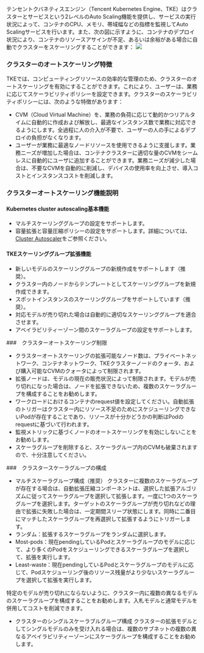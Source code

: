テンセントクバネティスエンジン（Tencent Kubernetes Engine、TKE）はクラスターとサービスという2レベルのAuto Scaling機能を提供し、サービスの実行状況によって、コンテナのCPU、メモリ、帯域幅などの指標を監視してAuto Scalingサービスを行います。また、次の図に示すように、コンテナのデプロイ状況により、コンテナのリソースアサインが不足、あるいは余裕がある場合に自動でクラスターをスケーリングすることができます：
![](https://main.qcloudimg.com/raw/43e9c790508dbba6e3db7b3a7b2c27c1.png)

### クラスターのオートスケーリング特徴
TKEでは、コンピューティングリソースの効率的な管理のため、クラスターのオートスケーリングを有効にすることができます。これにより、ユーザーは、業務に応じてスケーラビリティポリシーを設定できます。クラスターのスケーラビリティポリシーには、次のような特徴があります：
 - CVM（Cloud Virtual Machine）を、業務の負荷に応じて動的かつリアルタイムに自動的に作成および解放し、最適なインスタンス数で業務に対応できるようにします。全過程に人の介入が不要で、ユーザーの人の手によるデプロイの負担がなくなります。
 - ユーザーが業務に最適なノードリソースを使用できるように支援します。業務ニーズが増加した場合は、コンテナクラスターに適切な量のCVMをシームレスに自動的にユーザに追加することができます。業務ニーズが減少した場合は、不要なCVMを自動的に削減し、デバイスの使用率を向上させ、導入コストとインスタンスコストを削減します。


### クラスターオートスケーリング機能説明
#### Kubernetes cluster autoscaling基本機能
- マルチスケーリンググループの設定をサポートします。
- 容量拡張と容量圧縮ポリシーの設定をサポートします。詳細については、[Cluster Autoscaler](https://github.com/kubernetes/autoscaler/tree/master/cluster-autoscaler)をご参照ください。

#### TKEスケーリンググループ拡張機能
- 新しいモデルのスケーリンググループの新規作成をサポートします（推奨）。
- クラスター内のノードからテンプレートとしてスケーリンググループを新規作成できます。
- スポットインスタンスのスケーリンググループをサポートしています（推奨）。
- 対応モデルが売り切れた場合は自動的に適切なスケーリンググループを適合させます。
- アベイラビリティーゾーン間のスケーラグループの設定をサポートします。

###　クラスターオートスケーリング制限
- クラスターオートスケーリングの拡張可能なノード数は、プライベートネットワーク、コンテナネットワーク、TKEクラスターノードのクォータ、および購入可能なCVMのクォータによって制限されます。
- 拡張ノードは、モデルの現在の販売状況によって制限されます。モデルが売り切れになった場合は、ノードを拡張できないため、複数のスケーラグループを構成することをお勧めします。
- ワークロードにおけるコンテナのrequest値を設定してください。自動拡張のトリガーはクラスター内にリソース不足のためにスケジューリングできないPodが存在することであり、リソースが十分かどうかの判断はPodのrequestに基づいて行われます。
- 監視メトリックに基づくノードのオートスケーリングを有効にしないことをお勧めします。
- スケーラグループを削除すると、スケーラグループ内のCVMも破棄されますので、十分注意してください。

###　クラスタースケーラグループの構成
- マルチスケーラグループ構成（推奨）
クラスターに複数のスケーラグループが存在する場合は、自動拡張圧縮コンポーネントは、選択した拡張アルゴリズムに従ってスケーラグループを選択して拡張します。一度に1つのスケーラグループを選択します。ターゲットのスケーラグループが売り切れなどの理由で拡張に失敗した場合は、一定期間スリープ状態にします。同時に二番目にマッチしたスケーラグループを再選択して拡張するようにトリガーします。
 - ランダム：拡張するスケーラグループをランダムに選択します。
 - Most-pods：現在pendingしているPodとスケーラグループのモデルに応じて、より多くのPodをスケジューリングできるスケーラグループを選択して、拡張を実行します。
 - Least-waste：現在pendingしているPodとスケーラグループのモデルに応じて、Podスケジューリング後のリソース残量がより少ないスケーラグループを選択して拡張を実行します。
 
 特定のモデルが売り切れにならないように、クラスター内に複数の異なるモデルのスケーラグループを構成することをお勧めします。入札モデルと通常モデルを併用してコストを削減できます。
- クラスターのシングルスケーラブルグループ構成
クラスターの拡張モデルとしてシングルモデルのみを受け入れる場合は、複数のサブネットの複数の異なるアベイラビリティーゾーンにスケーラグループを構成することをお勧めします。

